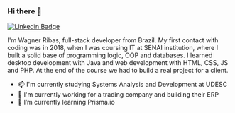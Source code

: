 ### Hi there 👋

[![Linkedin Badge](https://img.shields.io/badge/-LinkedIn-blue?style=flat-square&logo=Linkedin&logoColor=white)](https://www.linkedin.com/in/wagner-ribas-b5791b17a/)

I'm Wagner Ribas, full-stack developer from Brazil. My first contact with coding was in 2018, when I was coursing IT at SENAI institution, where I built a solid base of programming logic, OOP and databases. I learned desktop development with Java and web development with HTML, CSS, JS and PHP. At the end of the course we had to build a real project for a client. 

- 📫 I'm currently studying Systems Analysis and Development at UDESC
- 🔭 I'm currently working for a trading company and building their ERP
- 🌱 I’m currently learning Prisma.io

<!--
**wagnerr63/wagnerr63** is a ✨ _special_ ✨ repository because its `README.md` (this file) appears on your GitHub profile.

Here are some ideas to get you started:

- 🌱 I’m currently learning ...
- 👯 I’m looking to collaborate on ...
- 🤔 I’m looking for help with ...
- 💬 Ask me about ...
- 📫 How to reach me: ...
- 😄 Pronouns: ...
- ⚡ Fun fact: ...
-->
